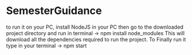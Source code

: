 # SemesterGuidance
to run it on your PC, install NodeJS in your PC then go to the downloaded project directory and run in terminal -> npm install node_modules
This will download all the dependencies required to run the project.
To Finally run it type in your terminal -> npm start
